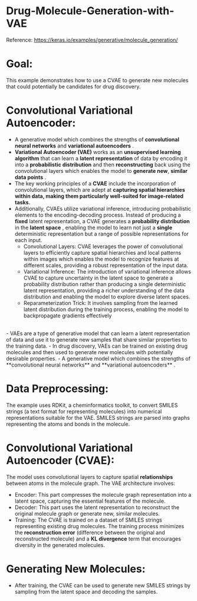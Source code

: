 # Drug-Molecule-Generation-with-VAE

Reference: https://keras.io/examples/generative/molecule_generation/


# Goal:

This example demonstrates how to use a CVAE to generate new molecules that could potentially be candidates for drug discovery.


# Convolutional Variational Autoencoder:

- A generative model which combines the strengths of **convolutional neural networks** and **variational autoencoders** .
- **Variational Autoencoder (VAE)** works as an **unsupervised learning algorithm** that can learn a **latent representation** of data by encoding it into a **probabilistic distribution** and then **reconstructing** back using the convolutional layers which enables the model to **generate new**, **similar data points** .
- The key working principles of a **CVAE** include the incorporation of convolutional layers, which are adept at **capturing spatial hierarchies within data, making them particularly well-suited for image-related tasks.**
- Additionally, CVAEs utilize variational inference, introducing probabilistic elements to the encoding-decoding process. Instead of producing a **fixed** latent representation, a CVAE generates a **probability distribution** in the **latent space** , enabling the model to learn not just a **single** deterministic representation but a range of possible representations for each input. <br>
  - Convolutional Layers: CVAE leverages the power of convolutional layers to efficiently capture spatial hierarchies and local patterns within images which enables the model to recognize features at different scales, providing a robust representation of the input data.
  - Variational Inference: The introduction of variational inference allows CVAE to capture uncertainty in the latent space to generate a probability distribution rather than producing a single deterministic latent representation, providing a richer understanding of the data distribution and enabling the model to explore diverse latent spaces.
  - Reparameterization Trick: It involves sampling from the learned latent distribution during the training process, enabling the model to backpropagate gradients effectively
<br>
- VAEs are a type of generative model that can learn a latent representation of data and use it to generate new samples that share similar properties to the training data.
- In drug discovery, VAEs can be trained on existing drug molecules and then used to generate new molecules with potentially desirable properties.
- A generative model which combines the strengths of **convolutional neural networks** and **variational autoencoders** .


# Data Preprocessing:

The example uses RDKit, a cheminformatics toolkit, to convert SMILES strings (a text format for representing molecules) into numerical representations suitable for the VAE.
SMILES strings are parsed into graphs representing the atoms and bonds in the molecule.

# Convolutional Variational Autoencoder (CVAE):

The model uses convolutional layers to capture spatial **relationships** between atoms in the molecule graph.
The VAE architecture involves:
- Encoder: This part compresses the molecule graph representation into a latent space, capturing the essential features of the molecule.
- Decoder: This part uses the latent representation to reconstruct the original molecule graph or generate new, similar molecules.
- Training: The CVAE is trained on a dataset of SMILES strings representing existing drug molecules.
The training process minimizes the **reconstruction error** (difference between the original and reconstructed molecule) and a **KL divergence** term that encourages diversity in the generated molecules.

# Generating New Molecules:

- After training, the CVAE can be used to generate new SMILES strings by sampling from the latent space and decoding the samples.
